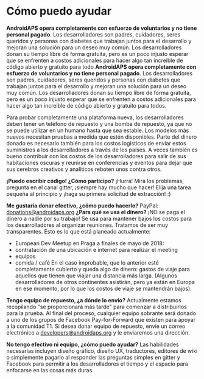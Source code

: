 # Cómo puedo ayudar 

**AndroidAPS opera completamente con esfuerzo de voluntarios y no tiene personal pagado**. Los desarrolladores son padres, cuidadores, seres queridos y personas con diabetes que trabajan juntos para el desarrollo y mejoran una solución para un deseo muy común. Los desarrolladores donan su tiempo libre de forma gratuita, pero es un poco injusto esperar que se enfrenten a costos adicionales para hacer algo tan increíble de código abierto y gratuito para todo
**AndroidAPS opera completamente con esfuerzo de voluntarios y no tiene personal pagado**. Los desarrolladores son padres, cuidadores, seres queridos y personas con diabetes que trabajan juntos para el desarrollo y mejoran una solución para un deseo muy común. Los desarrolladores donan su tiempo libre de forma gratuita, pero es un poco injusto esperar que se enfrenten a costos adicionales para hacer algo tan increíble de código abierto y gratuito para todos.

Para probar completamente una plataforma nueva, los desarrolladores deben tener un teléfono de repuesto y una bomba de repuesto, ya que no se puede utilizar en un humano hasta que sea estable. Los modelos más nuevos necesitan pruebas a medida que estén disponibles. Parte del dinero donado es necesario también para los costos logísticos de enviar estos suministros a los desarrolladores a través de los países. A veces también es bueno contribuir con los costos de los desarrolladores para salir de sus habitaciones oscuras y reunirse en conferencias y eventos para dejar que sus cerebros creativos y analíticos reboten unos contra otros.


**¡Puedo escribir código! ¿Cómo participo?** ¡Hurra! Mira los problemas, pregunta en el canal gitter, ¡siempre hay mucho que hacer! Elija una tarea pequeña al principio y ¡haga su primera solicitud de extracción! :)


**Me gustaría donar efectivo, ¿cómo puedo hacerlo?** PayPal: donations@androidaps.org
**¿Para qué se usa el dinero?** ¡NO se paga el dinero a nadie por su trabajo! Se usa para mantener bajos los costos para los desarrolladores al organizar reuniones. Tratamos de ser muy transparentes. Esto es lo que está planeado actualmente:

* European Dev Meetup en Praga a finales de mayo de 2018: 
* contratación de una ubicación e internet para realizar el meeting
* equipos 
* comida / café
En el caso improbable, que lo anterior esté completamente cubierto y queda algo de dinero: gastos de viaje para aquellos que tienen que viajar una distancia más larga. (Algunos desarrolladores de otros continentes asistirán, pero ya están en Europa en ese momento, por lo que los costos de viaje se mantendrán bajos).


**Tengo equipo de repuesto, ¿a dónde lo envío?** Actualmente estamos recopilando "se proporcionará más tarde" para comenzar a distribuirlos para la prueba. Al final del proceso, cualquier equipo sobrante será donado a uno de los grupos de Facebook Pay-for-Forward que existen para apoyar a la comunidad T1. Si desea donar equipo de repuesto, envíe un correo electrónico a developers@androidaps.org y le enviaremos una dirección.

**No tengo efectivo ni equipo, ¿cómo puedo ayudar?** Las habilidades necesarias incluyen diseño gráfico, diseño UX, traductores, editores de wiki o simplemente pagarlo al responder las preguntas simples en gitter y Facebook para permitir a los desarrolladores el tiempo y el espacio para enfocarse en las cosas más duras. 


